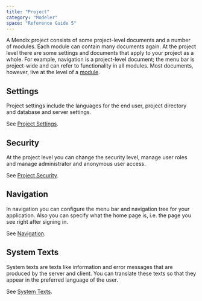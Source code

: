 ```yaml
---
title: "Project"
category: "Modeler"
space: "Reference Guide 5"
---
```



A Mendix project consists of some project-level documents and a number of modules. Each module can contain many documents again. At the project level there are some settings and documents that apply to your project as a whole. For example, navigation is a project-level document; the menu bar is project-wide and can refer to functionality in all modules. Most documents, however, live at the level of a [module](/refguide5/modules).

## Settings

Project settings include the languages for the end user, project directory and database and server settings.

See [Project Settings](/refguide5/project-settings).

## Security

At the project level you can change the security level, manage user roles and manage administrator and anonymous user access.

See [Project Security](/refguide5/project-security).

## Navigation

In navigation you can configure the menu bar and navigation tree for your application. Also you can specify what the home page is, i.e. the page you see right after signing in.

See [Navigation](/refguide5/navigation).

## System Texts

System texts are texts like information and error messages that are produced by the server and client. You can translate these texts so that they appear in the preferred language of the user.

See [System Texts](/refguide5/system-texts).
